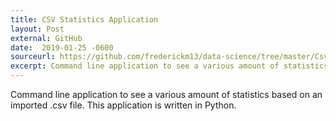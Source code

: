 ```yaml
---
title: CSV Statistics Application
layout: Post
external: GitHub
date:  2019-01-25 -0600
sourceurl: https://github.com/frederickm13/data-science/tree/master/CsvStatistics
excerpt: Command line application to see a various amount of statistics based on an imported .csv file. This application is written in Python.
---
```


Command line application to see a various amount of statistics based on an imported .csv file. This application is written in Python.